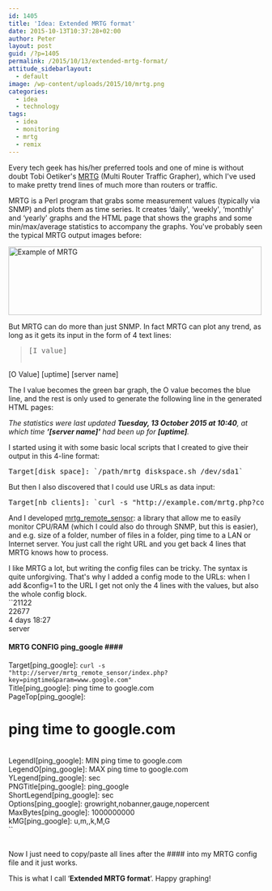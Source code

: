 ```yaml
---
id: 1405
title: 'Idea: Extended MRTG format'
date: 2015-10-13T10:37:28+02:00
author: Peter
layout: post
guid: /?p=1405
permalink: /2015/10/13/extended-mrtg-format/
attitude_sidebarlayout:
  - default
image: /wp-content/uploads/2015/10/mrtg.png
categories:
  - idea
  - technology
tags:
  - idea
  - monitoring
  - mrtg
  - remix
---
```

Every tech geek has his/her preferred tools and one of mine is without doubt Tobi Oetiker's [MRTG](https://oss.oetiker.ch/mrtg/) (Multi Router Traffic Grapher), which I've used to make pretty trend lines of much more than routers or traffic.

MRTG is a Perl program that grabs some measurement values (typically via SNMP) and plots them as time series. It creates &#8216;daily', &#8216;weekly', &#8216;monthly' and &#8216;yearly' graphs and the HTML page that shows the graphs and some min/max/average statistics to accompany the graphs. You've probably seen the typical MRTG output images before:

[<img  class="alignnone wp-image-1406 size-full" src="http://blog2.forret.com/wp-content/uploads/2015/10/mrtg.png" alt="Example of MRTG " width="500" height="135" srcset="https://blog.forret.com/wp-content/uploads/2015/10/mrtg.png 500w, https://blog.forret.com/wp-content/uploads/2015/10/mrtg-300x81.png 300w" sizes="(max-width: 500px) 100vw, 500px" />](http://blog2.forret.com/wp-content/uploads/2015/10/mrtg.png)

But MRTG can do more than just SNMP. In fact MRTG can plot any trend, as long as it gets its input in the form of 4 text lines:

> <pre>[I value]
[O Value]
[uptime]
[server name]</pre>

The I value becomes the green bar graph, the O value becomes the blue line, and the rest is only used to generate the following line in the generated HTML pages:

_The statistics were last updated **Tuesday, 13 October 2015 at 10:40**, at which time **&#8216;[server name]'** had been up for **[uptime]**._

<!--more-->I started using it with some basic local scripts that I created to give their output in this 4-line format:

<pre>Target[disk_space]: `/path/mrtg_diskspace.sh /dev/sda1`</pre>

But then I also discovered that I could use URLs as data input:

<pre>Target[nb_clients]: `curl -s "http://example.com/mrtg.php?count=nb_clients"`</pre>

And I developed [mrtg\_remote\_sensor](https://github.com/cinemapub/mrtg_remote_sensor): a library that allow me to easily monitor CPU/RAM (which I could also do through SNMP, but this is easier), and e.g. size of a folder, number of files in a folder, ping time to a LAN or Internet server. You just call the right URL and you get back 4 lines that MRTG knows how to process.

I like MRTG a lot, but writing the config files can be tricky. The syntax is quite unforgiving. That's why I added a config mode to the URLs: when I add &config=1 to the URL I get not only the 4 lines with the values, but also the whole config block.  
``21122<br />
22677<br />
4 days 18:27<br />
server<br />
#### MRTG CONFIG ping_google ####<br />
Target[ping_google]: `curl -s "http://server/mrtg_remote_sensor/index.php?key=pingtime&param=www.google.com"`<br />
Title[ping_google]: ping time to google.com<br />
PageTop[ping_google]: <h1>ping time to google.com</h1><br />
LegendI[ping_google]: MIN ping time to google.com<br />
LegendO[ping_google]: MAX ping time to google.com<br />
YLegend[ping_google]: sec<br />
PNGTitle[ping_google]: ping_google<br />
ShortLegend[ping_google]: sec<br />
Options[ping_google]: growright,nobanner,gauge,nopercent<br />
MaxBytes[ping_google]: 1000000000<br />
kMG[ping_google]: u,m,,k,M,G<br />
`` 

<small></small>  
Now I just need to copy/paste all lines after the #### into my MRTG config file and it just works.

This is what I call &#8216;**Extended MRTG format**&#8216;. Happy graphing!